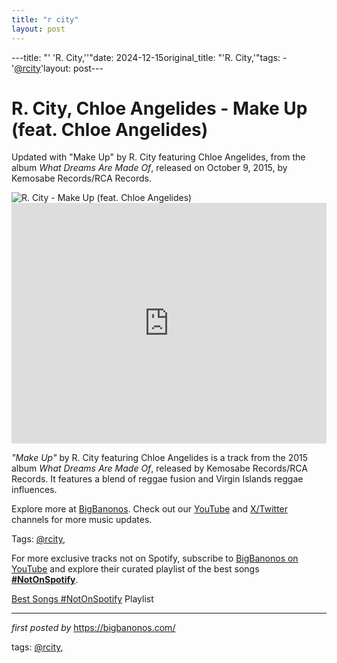```yaml
---
title: "r city"
layout: post
---
```

---title: "' 'R. City,''"date: 2024-12-15original_title: "'R. City,'"tags:  - '[@rcity](/tags/rcity/)'layout: post---<!-- Title of the Post --><h1 >R. City, Chloe Angelides - Make Up (feat. Chloe Angelides)</h1> <!-- Introductory Text --><p >Updated with "Make Up" by R. City featuring Chloe Angelides, from the album *What Dreams Are Made Of*, released on October 9, 2015, by Kemosabe Records/RCA Records.</p> <!-- Featured Image --><div > <img src="https://i.scdn.co/image/ab67616d00001e029519b1a9e2b552407e65b01a" alt="R. City - Make Up (feat. Chloe Angelides)" /></div> <!-- YouTube Video Embed --><div > <iframe width="100%" height="385" src="https://www.youtube.com/embed/7tJVdVAvRV8" title="R. City - Make Up (Lyric Video) ft. Chloe Angelides" frameborder="0" allow="accelerometer; autoplay; clipboard-write; encrypted-media; gyroscope; picture-in-picture; web-share" referrerpolicy="strict-origin-when-cross-origin" allowfullscreen></iframe></div> <!-- Song Information --><div > <p><em>"Make Up"</em> by R. City featuring Chloe Angelides is a track from the 2015 album *What Dreams Are Made Of*, released by Kemosabe Records/RCA Records. It features a blend of reggae fusion and Virgin Islands reggae influences.</p></div> <!-- Footer Links --><div > <p>Explore more at <a href="https://bigbanonos.com/" target="_blank">BigBanonos</a>. Check out our <a href="https://www.youtube.com/[@BigBanonos](/tags/BigBanonos/)" target="_blank">YouTube</a> and <a href="https://x.com/bigbanonos" target="_blank">X/Twitter</a> channels for more music updates.</p></div> <!-- Tags --><p >Tags: [@rcity](/tags/rcity/),</p><!--Subscribe and Playlist Links--><div>    <p>For more exclusive tracks not on Spotify, subscribe to <a href="https://www.youtube.com/[@BigBanonos](/tags/BigBanonos/)" target="_blank">BigBanonos on YouTube</a> and explore their curated playlist of the best songs <strong>[#NotOnSpotify](/tags/NotOnSpotify/)</strong>.</p>    <p><a href="https://www.youtube.com/playlist?list=PLtuNtuTatqI0kFahUCbtbfenC_ET5O_tr" target="_blank">Best Songs [#NotOnSpotify](/tags/NotOnSpotify/) Playlist<br /></a></p></div><hr /><p><em>first posted by</em> <a href="https://bigbanonos.com/" rel="noopener" target="_new">https://bigbanonos.com/</a></p><p>tags: [@rcity](/tags/rcity/),</p>